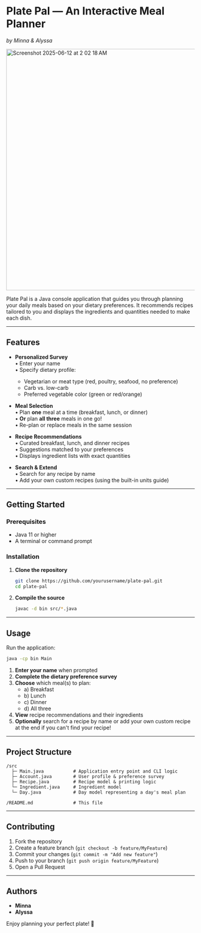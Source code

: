 # Plate Pal — An Interactive Meal Planner  
*by Minna & Alyssa*

<img width="643" alt="Screenshot 2025-06-12 at 2 02 18 AM" src="https://github.com/user-attachments/assets/338f40ab-754f-4c77-967d-86ec49f87a27" />

Plate Pal is a Java console application that guides you through planning your daily meals based on your dietary preferences. It recommends recipes tailored to you and displays the ingredients and quantities needed to make each dish.

---

## Features

- **Personalized Survey**  
  • Enter your name  
  • Specify dietary profile:  
    - Vegetarian or meat type (red, poultry, seafood, no preference)  
    - Carb vs. low-carb  
    - Preferred vegetable color (green or red/orange)

- **Meal Selection**  
  • Plan **one** meal at a time (breakfast, lunch, or dinner)  
  • **Or** plan **all three** meals in one go!  
  • Re-plan or replace meals in the same session

- **Recipe Recommendations**  
  • Curated breakfast, lunch, and dinner recipes  
  • Suggestions matched to your preferences  
  • Displays ingredient lists with exact quantities

- **Search & Extend**  
  • Search for any recipe by name  
  • Add your own custom recipes (using the built-in units guide)

---

## Getting Started

### Prerequisites

- Java 11 or higher  
- A terminal or command prompt

### Installation

1. **Clone the repository**  
   ```bash
   git clone https://github.com/yourusername/plate-pal.git
   cd plate-pal
   ```
2. **Compile the source**  
   ```bash
   javac -d bin src/*.java
   ```

---

## Usage

Run the application:

```bash
java -cp bin Main
```

1. **Enter your name** when prompted
2. **Complete the dietary preference survey**
3. **Choose** which meal(s) to plan:  
   - a) Breakfast  
   - b) Lunch  
   - c) Dinner  
   - d) All three  
4. **View** recipe recommendations and their ingredients
5. **Optionally** search for a recipe by name or add your own custom recipe at the end if you can't find your recipe!

---

## Project Structure

```
/src
  ├─ Main.java           # Application entry point and CLI logic
  ├─ Account.java        # User profile & preference survey
  ├─ Recipe.java         # Recipe model & printing logic
  └─ Ingredient.java     # Ingredient model
  └─ Day.java            # Day model representing a day's meal plan

/README.md               # This file
```

---

## Contributing

1. Fork the repository  
2. Create a feature branch (`git checkout -b feature/MyFeature`)  
3. Commit your changes (`git commit -m "Add new feature"`)  
4. Push to your branch (`git push origin feature/MyFeature`)  
5. Open a Pull Request  

---

## Authors

- **Minna**  
- **Alyssa**  

Enjoy planning your perfect plate! 🎉  
